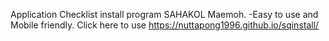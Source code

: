 Application Checklist install program SAHAKOL Maemoh.
-Easy to use and Mobile friendly.
Click here to use https://nuttapong1996.github.io/sqinstall/
